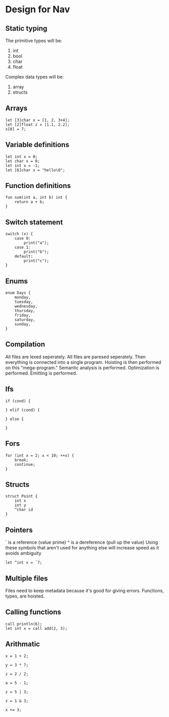 # Design for Nav
## Static typing
The primitive types will be:
1. int
2. bool
3. char
4. float

Complex data types will be:
1. array
2. structs

## Arrays
```
let [3]char x = [1, 2, 3+4];
let [2]float z = [1.1, 2.2];
x[0] = 7;

```

## Variable definitions
```
let int x = 0;
let char x = 0;
let int x = -1;
let [6]char x = "hello\0";
```

## Function definitions
```
fun sum(int a, int b) int {
    return a + b;
}
```

## Switch statement
```
switch (x) {
    case 0:
        print("a");
    case 1:
        print("b");
    default:
        print("c");
}
```

## Enums
```
enum Days {
    monday,
    tuesday,
    wednesday,
    thursday,
    friday,
    saturday,
    sunday,
}
```

## Compilation
All files are lexed seperately.
All files are paresed seperately.
Then everything is connected into a single program.
Hoisting is then performed on this "mega-program."
Semantic analysis is performed.
Optimization is performed.
Emitting is performed.

## Ifs
```
if (cond) {

} elif (cond) {

} else {

}
```

## Fors
```
for (int x = 2; x < 10; ++x) {
    break;
    continue;
}
```

## Structs
```
struct Point {
    int x
    int y
    ^char id
}
```

## Pointers
` is a reference (value prime)
^ is a dereference (pull up the value)
Using these symbols that aren't used for anything else will increase
speed as it avoids ambiguity
```
let ^int x = `7;
```

## Multiple files
Files need to keep metadata because it's good for giving errors.
Functions, types, are hoisted.

## Calling functions
```
call println(6);
let int x = call add(2, 3);
```

## Arithmatic
```
x = 1 + 2;

y = 3 * 7;

z = 2 / 2;

a = 5 - 1;

z = 5 | 3;

z = 1 & 3;

x += 3;
```
